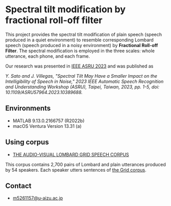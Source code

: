 # Spectral tilt modification by fractional roll-off filter
This project provides the spectral tilt modification of plain speech (speech produced in a quiet environment) to resemble corresponding Lombard speech (speech produced in a noisy environment) by **Fractional Roll-off Filter**.
The spectral modification is employed in the three scales: whole utterance, each phone, and each frame.

Our research was presented in [IEEE ASRU 2023](http://www.asru2023.org/) and was published as

_Y. Sato and J. Villegas, "Spectral Tilt May Have a Smaller Impact on the Intelligibility of Speech in Noise," 2023 IEEE Automatic Speech Recognition and Understanding Workshop (ASRU), Taipei, Taiwan, 2023, pp. 1-5, doi: 10.1109/ASRU57964.2023.10389688._

## Environments
- MATLAB 9.13.0.2166757 (R2022b)
- macOS Ventura Version 13.31 (a)

## Using corpus
- [THE AUDIO-VISUAL LOMBARD GRID SPEECH CORPUS](https://spandh.dcs.shef.ac.uk/avlombard/)

This corpus contains 2,700 pairs of Lombard and plain utterances produced by 54 speakers. Each speaker utters sentences of [the Grid corpus](https://laslab.org/wp-content/uploads/2021/09/an_audio-visual_corpus_for_speech_perception_and_automatic_speech_recognition.pdf).

## Contact
- m5261157@u-aizu.ac.jp
